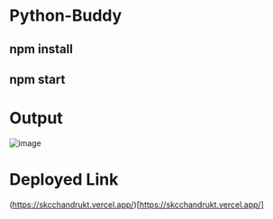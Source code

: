 # Python-Buddy

## npm install
## npm start

# Output

![image](https://github.com/user-attachments/assets/ff3ef41e-f406-4a30-b578-390792dc683a)

# Deployed Link

(https://skcchandrukt.vercel.app/)[https://skcchandrukt.vercel.app/]

